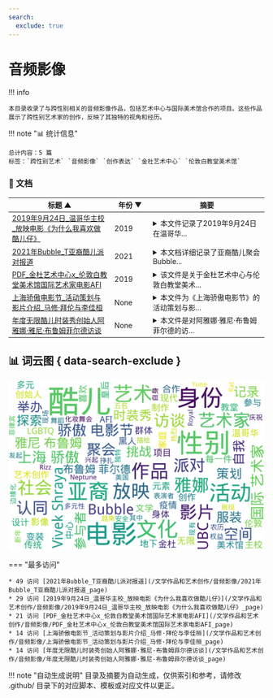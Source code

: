 ```yaml
---
search:
  exclude: true
---
```


# 音频影像


!!! info

    本目录收录了与跨性别相关的音频影像作品，包括艺术中心与国际美术馆合作的项目。这些作品展示了跨性别艺术家的创作，反映了其独特的视角和经历。



!!! note "📊 统计信息"

    总计内容：5 篇
    标签：`跨性别艺术` `音频影像` `创作表达` `金杜艺术中心` `伦敦白教堂美术馆`



### 📄 文档

<table>
<thead><tr>
<th style="width: 40%" data-sortable="true" data-sort-direction="asc" data-sort-type="text">标题 ▲</th>
<th style="width: 15%" data-sortable="true" data-sort-direction="desc" data-sort-type="year">年份 ▼</th>
<th style="width: 45%">摘要</th>
</tr></thead>
<tbody>
<tr data-name="2019年9月24日_温哥华主校_放映电影《为什么我喜欢做酷儿仔》" data-year="2019" data-date="2024-11-23 03:39:44">
                <td><a href="2019年9月24日_温哥华主校_放映电影《为什么我喜欢做酷儿仔》_page" class="md-button">2019年9月24日_温哥华主校_放映电影《为什么我喜欢做酷儿仔》</a></td>
                <td class="year-cell">2019</td>
                <td class="description-cell"><details markdown>
                    <summary>本文件记录了2019年9月24日在温哥华...</summary>
                    <div class="description">
                        本文件记录了2019年9月24日在温哥华大学（UBC）主校举办的电影放映活动，播放的是由艺术家Vivek Shraya制作的影片《为什么我喜欢做酷儿仔》。影片放映后，参与者被邀请加入讨论，探讨身份、语言、文化以及在UBC作为酷儿仔的体验。参与的讨论环绕Vivek Shraya的作品，他不仅是一位表演艺术家和电影制作人，也是文学创作者。影片的内容来源于来自各地酷儿仔的真实故事，以及Vivek Shraya的博客和书籍中分享的经历。该活动还提供了有关性别、种族和社会公正的相关知识，由多个UBC办公室和集体联合举办。值得注意的是，该活动是开放的，参与者可享受免费的午餐，但需提前在线注册。
                        <br>年份：2019
                        <br>收录日期：2024-11-23 03:39:44
                    </div>
                </details></td>
            </tr>
<tr data-name="2021年Bubble_T亚裔酷儿派对报道" data-year="2021" data-date="2024-11-23 03:44:10">
                <td><a href="2021年Bubble_T亚裔酷儿派对报道_page" class="md-button">2021年Bubble_T亚裔酷儿派对报道</a></td>
                <td class="year-cell">2021</td>
                <td class="description-cell"><details markdown>
                    <summary>本文档详细记录了亚裔酷儿聚会Bubble...</summary>
                    <div class="description">
                        本文档详细记录了亚裔酷儿聚会Bubble_T于2020年农历新年举办的化妆舞会“Rat_Royal_T”。文章首先描绘了派对现场的热烈氛围以及参与者们的表现，强调了亚裔酷儿在美国社会中所面临的边缘化和身份认同的挣扎。派对上，菲律宾裔变装皇后K Rizz和越南裔变装皇后Yune Neptune等表演者通过其独特的服装和舞蹈展现了亚裔文化的多元性，其中包含了对自身身份的表达与庆祝。文章接着探讨了Bubble_T派对兴起的背景，强调2017年由五名艺术家发起这一旨在创造安全空间的地下聚会，反映了亚裔酷儿对现有权益和自我认同的追求。在面对特朗普政府反移民政策的压力时，这一聚会不仅为亚裔酷儿提供了相互支持的空间，也成为亚裔文化表达的重要平台。随着COVID-19疫情的到来和针对亚裔的仇恨犯罪增加，文章最后提出了该社区如何在逆境中坚持与发展，以及未来潜在的挑战和机遇。
                        <br>年份：2021
                        <br>收录日期：2024-11-23 03:44:10
                    </div>
                </details></td>
            </tr>
<tr data-name="PDF_金杜艺术中心x_伦敦白教堂美术馆国际艺术家电影AFI" data-year="2019" data-date="2024-11-07 18:46:18">
                <td><a href="PDF_金杜艺术中心x_伦敦白教堂美术馆国际艺术家电影AFI_page" class="md-button">PDF_金杜艺术中心x_伦敦白教堂美术馆国际艺术家电影AFI</a></td>
                <td class="year-cell">2019</td>
                <td class="description-cell"><details markdown>
                    <summary>该文件是关于金杜艺术中心与伦敦白教堂美术...</summary>
                    <div class="description">
                        该文件是关于金杜艺术中心与伦敦白教堂美术馆合作的国际艺术家电影项目(Art Film International/AFI)。展映时间为2019年4月18日至6月11日，展示了一系列以“性别”为主题的影像作品。电影项目旨在通过国际艺术家的创作，探讨性别认同、身体表现及归属等主题，反映了跨性别人士的生存状态与经验。文件中提到的影片包括哥伦比亚艺术家卡罗莱娜·凯塞多的《显灵》，意大利艺术家雅各布·米利亚尼的《沙漠》，以及土耳其艺术家塞内姆·格克切·奥乌尔泰金的《故乡》。这些电影通过探索不同文化、性别、政治、身份的交汇，传递出跨性别及酷儿身份的丰富表达与反思。作品中舞者通过肢体动作与空间对话，挑战传统的艺术空间与历史叙事，使得被遗忘的身份在现代艺术中重焕光彩。
                        <br>年份：2019
                        <br>收录日期：2024-11-07 18:46:18
                    </div>
                </details></td>
            </tr>
<tr data-name="上海骄傲电影节_活动策划与影片介绍_马修·拜伦与李佳桓" data-year="None" data-date="2024-11-23 06:27:34">
                <td><a href="上海骄傲电影节_活动策划与影片介绍_马修·拜伦与李佳桓_page" class="md-button">上海骄傲电影节_活动策划与影片介绍_马修·拜伦与李佳桓</a></td>
                <td class="year-cell">None</td>
                <td class="description-cell"><details markdown>
                    <summary>本文件为《上海骄傲电影节》的活动策划与影...</summary>
                    <div class="description">
                        本文件为《上海骄傲电影节》的活动策划与影片介绍，详细介绍了电影节的主题、电影放映时间表以及参与的电影人和志愿者团队。文件中提到上海骄傲电影节的主题为“酷儿家庭”，旨在探索婚姻、收养等问题，促进母亲与酷儿孩子们之间的理解与接受。文中还回顾了导演关锦鹏的作品及其对酷儿影像的影响，强调了近年来LGBTQ群体在大荧幕上的表现及其意义。文件中列出了众多电影放映活动安排，涵盖了不同的主题短片和电影，并提供了各个活动地点的详细信息。
                        <br>年份：None
                        <br>收录日期：2024-11-23 06:27:34
                    </div>
                </details></td>
            </tr>
<tr data-name="年度无限酷儿时装秀创始人阿雅娜·雅尼·布鲁姆菲尔德访谈" data-year="None" data-date="2024-11-23 04:44:36">
                <td><a href="年度无限酷儿时装秀创始人阿雅娜·雅尼·布鲁姆菲尔德访谈_page" class="md-button">年度无限酷儿时装秀创始人阿雅娜·雅尼·布鲁姆菲尔德访谈</a></td>
                <td class="year-cell">None</td>
                <td class="description-cell"><details markdown>
                    <summary>本文件是对阿雅娜·雅尼·布鲁姆菲尔德的访...</summary>
                    <div class="description">
                        本文件是对阿雅娜·雅尼·布鲁姆菲尔德的访谈，她是无限酷儿时装秀的创始人，主要讨论了她在时装设计及艺术创作中的理念和实践。阿雅娜在访谈中提到，她以手绘每一件设计而闻名，并力求在创作中增添酷儿风格的个性与独特性。该访谈探讨了阿雅娜与多位艺术家（包括康拉德·格瓦拉、林赛·塔利和拉娜·威廉姆斯等）的合作实践，作品通过不同形式的艺术探讨了身份的灵活性和边界模糊性。访谈中提到她的系列作品“蜘蛛缝制”的睡衣，体现了她对自然元素和个人风格的探索，特别是如何将传统男性服装与现代流行元素结合。作品中大胆使用色彩和复杂的层叠图案，以反映未被充分代表的黑人及酷儿群体的身份。阿雅娜强调了自我表达和爱的重要性，并认为每一件服装都是对社会和文化的挑战与回应。
                        <br>年份：None
                        <br>收录日期：2024-11-23 04:44:36
                    </div>
                </details></td>
            </tr>
</tbody>
</table>


## 📊 词云图 { data-search-exclude }

![词云图](abstracts_wordcloud.png)


<script>
const sortFunctions = {
    year: (a, b, direction) => {
        a = a === '未知' ? '0000' : a;
        b = b === '未知' ? '0000' : b;
        return direction === 'desc' ? b.localeCompare(a) : a.localeCompare(b);
    },
    count: (a, b, direction) => {
        const aNum = parseInt(a.match(/\d+/)?.[0] || '0');
        const bNum = parseInt(b.match(/\d+/)?.[0] || '0');
        return direction === 'desc' ? bNum - aNum : aNum - bNum;
    },
    text: (a, b, direction) => {
        return direction === 'desc' 
            ? b.localeCompare(a, 'zh-CN') 
            : a.localeCompare(b, 'zh-CN');
    }
};

document.addEventListener('DOMContentLoaded', function() {
    document.querySelectorAll('th[data-sortable="true"]').forEach(th => {
        th.style.cursor = 'pointer';
        th.addEventListener('click', () => sortTable(th));
        
        if (th.getAttribute('data-sort-direction')) {
            sortTable(th, true);
        }
    });
});

function sortTable(th, isInitial = false) {
    const table = th.closest('table');
    const tbody = table.querySelector('tbody');
    const colIndex = Array.from(th.parentNode.children).indexOf(th);
    
    // Store original rows with their sort values
    const rowsWithValues = Array.from(tbody.querySelectorAll('tr')).map(row => ({
        element: row,
        value: row.children[colIndex].textContent.trim(),
        html: row.innerHTML
    }));
    
    // Toggle or set initial sort direction
    const currentDirection = th.getAttribute('data-sort-direction');
    const direction = isInitial ? currentDirection : (currentDirection === 'desc' ? 'asc' : 'desc');
    
    // Update sort indicators
    th.closest('tr').querySelectorAll('th').forEach(header => {
        if (header !== th) {
            header.textContent = header.textContent.replace(/ [▼▲]$/, '');
            header.removeAttribute('data-sort-direction');
        }
    });
    
    th.textContent = th.textContent.replace(/ [▼▲]$/, '') + (direction === 'desc' ? ' ▼' : ' ▲');
    th.setAttribute('data-sort-direction', direction);
    
    // Get sort function based on column type
    const sortType = th.getAttribute('data-sort-type') || 'text';
    const sortFn = sortFunctions[sortType] || sortFunctions.text;
    
    // Sort rows
    rowsWithValues.sort((a, b) => sortFn(a.value, b.value, direction));
    
    // Clear and rebuild tbody
    tbody.innerHTML = '';
    rowsWithValues.forEach(row => {
        const tr = document.createElement('tr');
        tr.innerHTML = row.html;
        tbody.appendChild(tr);
    });
}

</script>
 

<div class="grid" markdown>

=== "最多访问"

    * 49 访问 [2021年Bubble_T亚裔酷儿派对报道](/文学作品和艺术创作/音频影像/2021年Bubble_T亚裔酷儿派对报道_page)
    * 29 访问 [2019年9月24日_温哥华主校_放映电影《为什么我喜欢做酷儿仔》](/文学作品和艺术创作/音频影像/2019年9月24日_温哥华主校_放映电影《为什么我喜欢做酷儿仔》_page)
    * 21 访问 [PDF_金杜艺术中心x_伦敦白教堂美术馆国际艺术家电影AFI](/文学作品和艺术创作/音频影像/PDF_金杜艺术中心x_伦敦白教堂美术馆国际艺术家电影AFI_page)
    * 14 访问 [上海骄傲电影节_活动策划与影片介绍_马修·拜伦与李佳桓](/文学作品和艺术创作/音频影像/上海骄傲电影节_活动策划与影片介绍_马修·拜伦与李佳桓_page)
    * 14 访问 [年度无限酷儿时装秀创始人阿雅娜·雅尼·布鲁姆菲尔德访谈](/文学作品和艺术创作/音频影像/年度无限酷儿时装秀创始人阿雅娜·雅尼·布鲁姆菲尔德访谈_page)



</div>


!!! note "自动生成说明"
    目录及摘要为自动生成，仅供索引和参考，请修改 .github/ 目录下的对应脚本、模板或对应文件以更正。
